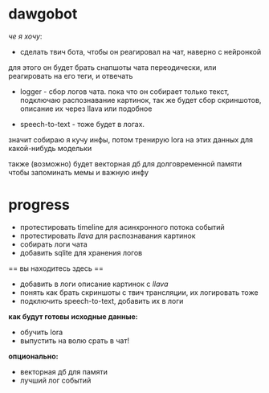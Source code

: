 # dawgobot

*че я хочу*:
- сделать твич бота, чтобы он реагировал на чат, наверно с нейронкой

для этого он будет брать снапшоты чата переодически, или реагировать на его теги, и отвечать



- logger - сбор логов чата. пока что он собирает только текст, подключаю распознавание картинок,
так же будет сбор скриншотов, описание их через llava или подобное
+ speech-to-text - тоже будет в логах.

значит собираю я кучу инфы, потом тренирую lora на этих данных для какой-нибудь модельки

также (возможно) будет векторная дб для долговременной памяти чтобы запоминать мемы и важную инфу

# progress

- протестировать timeline для асинхронного потока событий
- протестировать *llava* для распознавания картинок
- собирать логи чата
- добавить sqlite для хранения логов

== вы находитесь здесь ==
- добавить в логи описание картинок с *llava*
- понять как брать скриншоты с твич трансляции, их логировать тоже
- подключить speech-to-text, добавить их в логи

**как будут готовы исходные данные:**

- обучить lora
- выпустить на волю срать в чат!

**опционально:**

- векторная дб для памяти
- лучший лог событий

